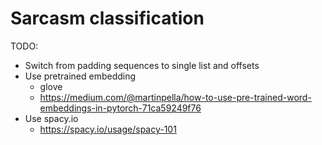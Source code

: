 # Sarcasm classification

TODO:

*   Switch from padding sequences to single list and offsets
*   Use pretrained embedding
    *   glove
    *   https://medium.com/@martinpella/how-to-use-pre-trained-word-embeddings-in-pytorch-71ca59249f76
*   Use spacy.io
    *   https://spacy.io/usage/spacy-101